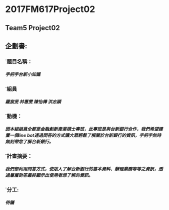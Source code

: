 # 2017FM617Project02 #
## Team5 Project02 ##
## 企劃書:
### ˙題目名稱：
#####     手把手台新小知識
### ˙組員
#####    羅宸旻 林惠雯 陳怡樺 洪志穎
### ˙動機：
#####     因本組組員全都是金融創新產業碩士專班，此專班是與台新銀行合作，我們希望建置一個line bot透過問答的方式讓大眾輕鬆了解關於台新銀行的資訊，手把手無時無刻帶您了解台新銀行。
### ˙計畫摘要：
#####     我們想利用問答方式，使眾人了解台新銀行的基本資料、辦理業務等等之資訊，透過層層對答最終顯示出使用者想了解的資訊。
### ˙分工:
#####     待議
